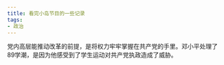 ```yaml
---
title: 看完小岛节目的一些记录
tags:
- 政治
---
```

党内高层能推动改革的前提，是将权力牢牢掌握在共产党的手里。邓小平处理了89学潮，是因为他感受到了学生运动对共产党执政造成了威胁。
